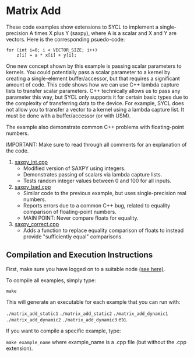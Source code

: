 # Matrix Add

These code examples show extensions to SYCL to implement a single-precision A times X plus Y (saxpy), where A is a scalar and X and Y are vectors. Here is the corresponding psuedo-code:

    for (int i=0; i < VECTOR_SIZE; i++)
        z[i] = a * x[i] + y[i];

One new concept shown by this example is passing scalar parameters to kernels. You could potentially pass a scalar parameter to a kernel by creating a single-element buffer/accessor, but 
that requires a significant amount of code. This code shows how we can use C++ lambda capture lists to transfer scalar parameters. C++ technically allows us to pass any parameter
this way, but SYCL only supports it for certain basic types due to the complexity of transferring data to the device. For example, SYCL does not allow you to transfer a vector to
a kernel using a lambda capture list. It must be done with a buffer/accessor (or with USM).

The example also demonstrate common C++ problems with floating-point numbers.

IMPORTANT: Make sure to read through all comments for an explanation of the code.

1. [saxpy_int.cpp](saxpy_int.cpp) 
    - Modified version of SAXPY using integers. 
    - Demonstrates passing of scalars via lambda capture lists.
    - Tests random integer values between 0 and 100 for all inputs.  
1.  [saxpy_bad.cpp](saxpy_bad.cpp)
    - Similar code to the previous example, but uses single-precision real numbers.
    - Reports errors due to a common C++ bug, related to equality comparison of floating-point numbers.   
    - MAIN POINT: Never compare floats for equality.
1. [saxpy_correct.cpp](saxpy_correct.cpp)
    - Adds a function to replace equality comparison of floats to instead provide "sufficiently equal" comparisons.
    
## Compilation and Execution Instructions

First, make sure you have logged on to a suitable node [(see here)](../../../SYCL#devcloud-usage-instructions).

To compile all examples, simply type:

`make`

This will generate an executable for each example that you can run with:

`./matrix_add_static1`
`./matrix_add_static2`
`./matrix_add_dynamic1`
`./matrix_add_dynamic2`
`./matrix_add_dynamic3`
etc.

If you want to compile a specific example, type:

`make example_name` where example_name is a .cpp file (but without the .cpp extension).
